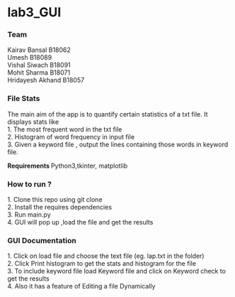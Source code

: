 # lab3_GUI
<h3>Team </h3>
Kairav Bansal B18062<br>
Umesh B18089<br>
Vishal Siwach B18091<br>
Mohit Sharma B18071<br>
Hridayesh Akhand B18057<br>

<h3> File Stats </h3>
The main aim of the app is to quantify certain statistics of a txt file. It displays stats like<br>
  1. The most frequent word in the txt file <br>
  2. Histogram of word frequency in input file<br>
  3. Given a keyword file , output the lines containing those words in keyword file.<br>

<b> Requirements </b> Python3,tkinter, matplotlib

<h3> How to run ? </h3>
   1. Clone this repo using git clone <br>
   2. Install the requires dependencies<br>
   3. Run main.py<br>
   4. GUI will pop up ,load the file and get the results<br>
 
<h3> GUI Documentation </h3>
   1. Click on load file and choose the text file (eg. lap.txt in the folder)<br>
   2. Click Print histogram to get the stats and histogram for the file<br>
   3. To include keyword file load Keyword file and click on Keyword check to get the results<br>
   4. Also it has a feature of Editing a file Dynamically <br>
